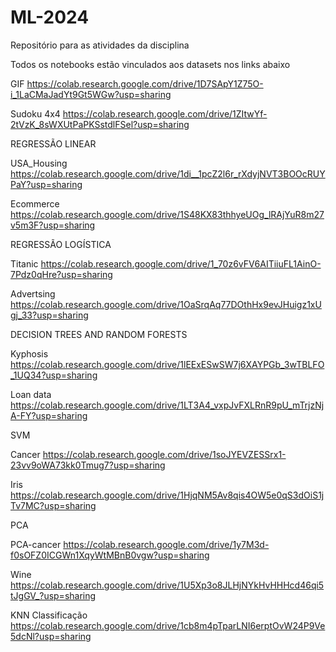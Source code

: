 # ML-2024
Repositório para as atividades da disciplina

Todos os notebooks estão vinculados aos datasets nos links abaixo

GIF  https://colab.research.google.com/drive/1D7SApY1Z75O-i_1LaCMaJadYt9Gt5WGw?usp=sharing

Sudoku 4x4 https://colab.research.google.com/drive/1ZItwYf-2tVzK_8sWXUtPaPKSstdlFSel?usp=sharing

REGRESSÃO LINEAR

USA_Housing
https://colab.research.google.com/drive/1di__1pcZ2l6r_rXdyjNVT3BOOcRUYPaY?usp=sharing

Ecommerce
https://colab.research.google.com/drive/1S48KX83thhyeUOg_lRAjYuR8m27v5m3F?usp=sharing

REGRESSÃO LOGÍSTICA

Titanic
https://colab.research.google.com/drive/1_70z6vFV6AITiiuFL1AinO-7Pdz0qHre?usp=sharing

 Advertsing
https://colab.research.google.com/drive/1OaSrqAq77DOthHx9evJHuigz1xUgj_33?usp=sharing

DECISION TREES AND RANDOM FORESTS

Kyphosis
https://colab.research.google.com/drive/1lEExESwSW7j6XAYPGb_3wTBLFO_1UQ34?usp=sharing

Loan data
https://colab.research.google.com/drive/1LT3A4_vxpJvFXLRnR9pU_mTrjzNjA-FY?usp=sharing

SVM

Cancer
https://colab.research.google.com/drive/1soJYEVZESSrx1-23vv9oWA73kk0Tmug7?usp=sharing

Iris
https://colab.research.google.com/drive/1HjqNM5Av8qis4OW5e0qS3dOiS1jTv7MC?usp=sharing

PCA

PCA-cancer 
https://colab.research.google.com/drive/1y7M3d-f0sOFZ0ICGWn1XqyWtMBnB0vgw?usp=sharing

Wine
https://colab.research.google.com/drive/1U5Xp3o8JLHjNYkHvHHHcd46qi5tJgGV_?usp=sharing

KNN
Classificação
https://colab.research.google.com/drive/1cb8m4pTparLNI6erptOvW24P9Ve5dcNl?usp=sharing

